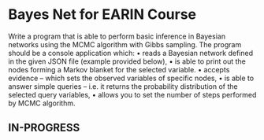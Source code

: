 # Bayes Net for EARIN Course

Write a program that is able to perform basic inference in Bayesian networks using the MCMC algorithm with Gibbs sampling. The program should be a console application which:
• reads a Bayesian network defined in the given JSON file (example provided below),
• is able to print out the nodes forming a Markov blanket for the selected variable.
• accepts evidence – which sets the observed variables of specific nodes,
• is able to answer simple queries – i.e. it returns the probability distribution of the
selected query variables,
• allows you to set the number of steps performed by MCMC algorithm.

## IN-PROGRESS
